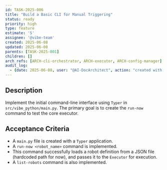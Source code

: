 ```yaml
---
id: TASK-2025-006
title: "Build a Basic CLI for Manual Triggering"
status: ready
priority: high
type: feature
estimate: 'S'
assignee: '@vibe-team'
created: 2025-06-08
updated: 2025-06-08
parents: [TASK-2025-001]
children: []
arch_refs: [ARCH-cli-orchestrator, ARCH-executor, ARCH-config-manager]
audit_log:
  - {date: 2025-06-08, user: "@AI-DocArchitect", action: "created with status ready"}
---
```

## Description
Implement the initial command-line interface using `Typer` in `src/vibe_python/main.py`. The primary goal is to create the `run-now` command to test the core executor.

## Acceptance Criteria
*   A `main.py` file is created with a `Typer` application.
*   A `run-now <robot_name>` command is implemented.
*   This command successfully loads a robot definition from a JSON file (hardcoded path for now), and passes it to the `Executor` for execution.
*   A `list-robots` command is also implemented. 